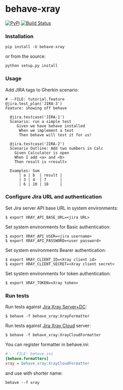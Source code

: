 # behave-xray

[![PyPi](https://img.shields.io/pypi/v/behave-xray.png)](https://pypi.python.org/pypi/behave-xray)
[![Build Status](https://github.com/fundakol/behave-xray/actions/workflows/main.yml/badge.svg?branch=master)](https://github.com/fundakol/behave-xray/actions?query=workflow?master)

### Installation


```commandline
pip install -U behave-xray
```

or from the source:

```commandline
python setup.py install
```
### Usage

Add JIRA tags to Gherkin scenario:

```gherkin
# --FILE: tutorial.feature
@jira.test_plan('JIRA-3')
Feature: showing off behave

  @jira.testcase('JIRA-1')
  Scenario: run a simple test
     Given we have behave installed
      When we implement a test
      Then behave will test it for us!

  @jira.testcase('JIRA-2')
  Scenario Outline: Add two numbers in Calc
    Given Calculator is open
    When I add <a> and <b>
    Then result is <result>

  Examples: Sum
      | a | b  | result |
      | 3 | 4  | 7      |
      | 6 | 10 | 18     |
```

### Configure Jira URL and authentication

Set Jira server API base URL in system environments:

```shell
$ export XRAY_API_BASE_URL=<jira URL>
```

Set system environments for Basic authentication:
```shell
$ export XRAY_API_USER=<jira username>
$ export XRAY_API_PASSWORD=<user password>
```

Set system environments Bearer authentication:
```shell
$ export XRAY_CLIENT_ID=<Xray client id>
$ export XRAY_CLIENT_SECRET=<Xray client secret>
```

Set system environments for token authentication:
```shell
$ export XRAY_TOKEN=<Xray token>
```


### Run tests

Run tests against [Jira Xray Server+DC](https://docs.getxray.app/display/XRAY/REST+API):

```shell
$ behave -f behave_xray:XrayFormatter
```

Run tests against [Jira Xray Cloud](https://docs.getxray.app/display/XRAYCLOUD/REST+API) server:

```shell
$ behave -f behave_xray:XrayCloudFormatter
```


You can register formatter in behave.ini:

```ini
# -- FILE: behave.ini
[behave.formatters]
xray = behave_xray:XrayCloudFormatter
```

and use with shorter name:

```commandline
behave --f xray
```
